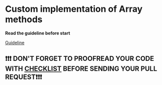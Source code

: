 # Custom implementation of Array methods

**Read the guideline before start**

[Guideline](https://github.com/mate-academy/js_task-guideline/blob/master/README.md)

## ❗️❗️❗️ DON'T FORGET TO PROOFREAD YOUR CODE WITH [CHECKLIST](https://github.com/mate-academy/js_array-method-join/blob/master/checklist.md) BEFORE SENDING YOUR PULL REQUEST❗️❗️❗️
